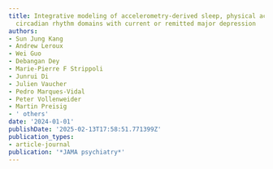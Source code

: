 ```yaml
---
title: Integrative modeling of accelerometry-derived sleep, physical activity, and
  circadian rhythm domains with current or remitted major depression
authors:
- Sun Jung Kang
- Andrew Leroux
- Wei Guo
- Debangan Dey
- Marie-Pierre F Strippoli
- Junrui Di
- Julien Vaucher
- Pedro Marques-Vidal
- Peter Vollenweider
- Martin Preisig
- ' others'
date: '2024-01-01'
publishDate: '2025-02-13T17:58:51.771399Z'
publication_types:
- article-journal
publication: '*JAMA psychiatry*'
---
```

